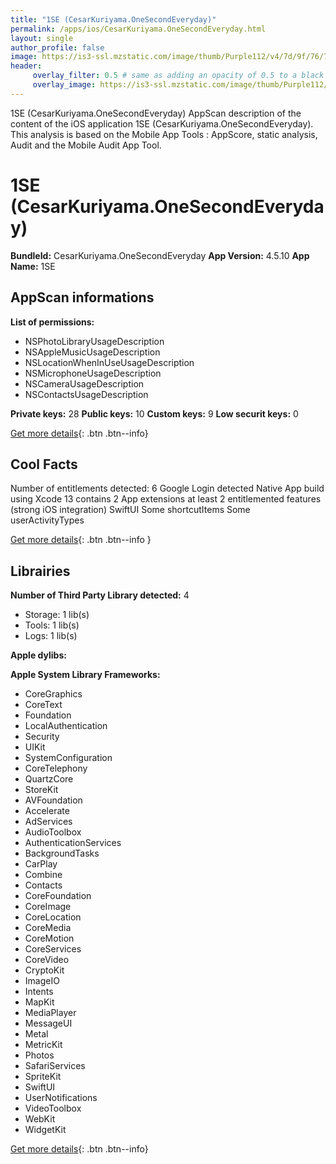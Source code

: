 ```yaml
---
title: "1SE (CesarKuriyama.OneSecondEveryday)"
permalink: /apps/ios/CesarKuriyama.OneSecondEveryday.html
layout: single
author_profile: false
image: https://is3-ssl.mzstatic.com/image/thumb/Purple112/v4/7d/9f/76/7d9f7659-bb0c-2ef3-3954-3f70a772f999/AppIcon-0-1x_U007emarketing-0-5-0-85-220.png/512x512bb.jpg
header: 
     overlay_filter: 0.5 # same as adding an opacity of 0.5 to a black background
     overlay_image: https://is3-ssl.mzstatic.com/image/thumb/Purple112/v4/7d/9f/76/7d9f7659-bb0c-2ef3-3954-3f70a772f999/AppIcon-0-1x_U007emarketing-0-5-0-85-220.png/512x512bb.jpg
---
```

1SE (CesarKuriyama.OneSecondEveryday) AppScan description of the content of the iOS application 1SE (CesarKuriyama.OneSecondEveryday). This analysis is based on the Mobile App Tools : AppScore, static analysis, Audit and the Mobile Audit App Tool.

# 1SE (CesarKuriyama.OneSecondEveryday)

**BundleId:** CesarKuriyama.OneSecondEveryday
**App Version:** 4.5.10
**App Name:** 1SE


## AppScan informations 

**List of permissions:** 
- NSPhotoLibraryUsageDescription
- NSAppleMusicUsageDescription
- NSLocationWhenInUseUsageDescription
- NSMicrophoneUsageDescription
- NSCameraUsageDescription
- NSContactsUsageDescription
  
  
**Private keys:** 28
**Public keys:** 10
**Custom keys:** 9
**Low securit keys:** 0
  
[Get more details](/pricing.html){: .btn .btn--info}

## Cool Facts

Number of entitlements detected: 6
Google Login detected
Native App
build using Xcode 13
contains 2 App extensions
at least 2 entitlemented features (strong iOS integration)
SwiftUI
Some shortcutItems 
Some userActivityTypes
  
[Get more details](/pricing.html){: .btn .btn--info }

## Librairies 
**Number of Third Party Library detected:** 4
- Storage: 1 lib(s)
- Tools: 1 lib(s)
- Logs: 1 lib(s)


**Apple dylibs:**


**Apple System Library Frameworks:**
- CoreGraphics
- CoreText
- Foundation
- LocalAuthentication
- Security
- UIKit
- SystemConfiguration
- CoreTelephony
- QuartzCore
- StoreKit
- AVFoundation
- Accelerate
- AdServices
- AudioToolbox
- AuthenticationServices
- BackgroundTasks
- CarPlay
- Combine
- Contacts
- CoreFoundation
- CoreImage
- CoreLocation
- CoreMedia
- CoreMotion
- CoreServices
- CoreVideo
- CryptoKit
- ImageIO
- Intents
- MapKit
- MediaPlayer
- MessageUI
- Metal
- MetricKit
- Photos
- SafariServices
- SpriteKit
- SwiftUI
- UserNotifications
- VideoToolbox
- WebKit
- WidgetKit


  
[Get more details](/pricing.html){: .btn .btn--info}

